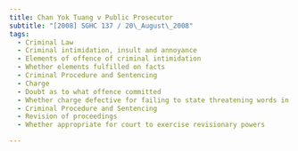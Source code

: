 ```yaml
---
title: Chan Yok Tuang v Public Prosecutor 
subtitle: "[2008] SGHC 137 / 20\_August\_2008"
tags:
  - Criminal Law
  - Criminal intimidation, insult and annoyance
  - Elements of offence of criminal intimidation
  - Whether elements fulfilled on facts
  - Criminal Procedure and Sentencing
  - Charge
  - Doubt as to what offence committed
  - Whether charge defective for failing to state threatening words in original language
  - Criminal Procedure and Sentencing
  - Revision of proceedings
  - Whether appropriate for court to exercise revisionary powers

---
```


